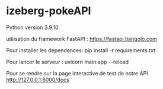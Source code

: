 # izeberg-pokeAPI

Python version 3.9.10

utilisation du framework FastAPI :
https://fastapi.tiangolo.com

Pour installer les dependences:
pip install -r requirements.txt

Pour lancer le serveur : 
uvicorn main:app --reload

Pour se rendre sur la page interactive de test de notre API
http://127.0.0.1:8000/docs
